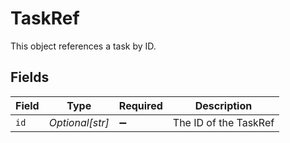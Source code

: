 # TaskRef

This object references a task by ID.


## Fields

| Field                 | Type                  | Required              | Description           |
| --------------------- | --------------------- | --------------------- | --------------------- |
| `id`                  | *Optional[str]*       | :heavy_minus_sign:    | The ID of the TaskRef |
